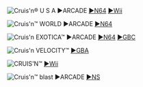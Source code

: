 <!--

<details>
<summary>layout: page
title: ""
permalink: https://jeuxsf.github.io/JSF/nintendo/cruisn/

</details>
  
#### hidden field with metadata

-->

![Cruis'n® U S A](https://www.mobygames.com/images/covers/l/54468-cruis-n-usa-nintendo-64-front-cover.jpg)
►ARCADE [►N64](https://ouo.io/VweQaEd) [►Wii](https://ouo.io/tzMgb5)

![Cruis'n™ WORLD](https://www.mobygames.com/images/covers/l/34497-cruis-n-world-nintendo-64-front-cover.jpg)
►ARCADE [►N64](https://ouo.io/mI13FaF)

![Cruis'n EXOTICA™](https://www.mobygames.com/images/covers/l/17502-cruis-n-exotica-nintendo-64-front-cover.jpg)
►ARCADE [►N64](https://ouo.io/f1i4HU0) [►GBC](https://ouo.io/yo1IT1)

![Cruis'n VELOCITY™](https://www.mobygames.com/images/covers/l/134292-cruis-n-velocity-game-boy-advance-front-cover.png)
[►GBA](https://ouo.io/cj8jk2)

![CRUIS'N™](https://www.mobygames.com/images/covers/l/427543-cruis-n-wii-front-cover.jpg)
[►Wii](https://ouo.io/zW66bb8)

![Cruis'n™ blast](https://www.mobygames.com/images/covers/l/761209-cruis-n-blast-nintendo-switch-front-cover.jpg)
►ARCADE [►NS]()
